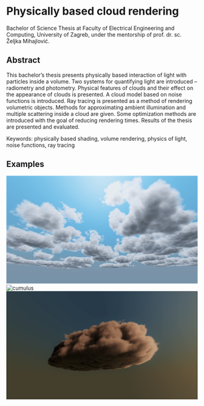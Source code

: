 # Physically based cloud rendering
Bachelor of Science Thesis at Faculty of Electrical Engineering and Computing, University of Zagreb, under the mentorship of prof. dr. sc. Željka Mihajlović.

## Abstract
This bachelor’s thesis presents physically based interaction of light with particles inside a volume. Two systems for quantifying light are introduced – radiometry and photometry. Physical features of clouds and their effect on the appearance of clouds is presented. A cloud model based on noise functions is introduced. Ray tracing is presented as a method of rendering volumetric objects. Methods for approximating ambient illumination and multiple scattering inside a cloud are given. Some optimization methods are introduced with the goal of reducing rendering times. Results of the thesis are presented and evaluated. 

Keywords: physically based shading, volume rendering, physics of light, noise functions, ray tracing

## Examples
![stratocumulus](/paper-images/readme/stratocumulus_cropped.png)
![cumulus](/paper-images/readme/c_mutiple_ambient_cropped.png)
![sunset](/paper-images/readme/sunset_cropped.png)

